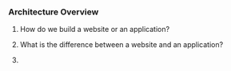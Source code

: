### Architecture Overview

1. How do we build a website or an application?

2. What is the difference between a website and an application?

3.

```js
```
